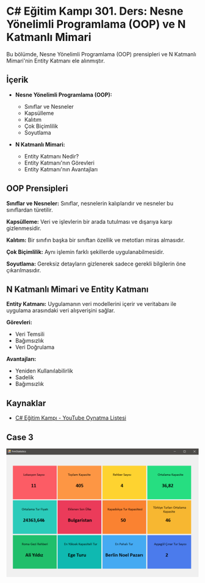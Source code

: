 # C# Eğitim Kampı 301. Ders: Nesne Yönelimli Programlama (OOP) ve N Katmanlı Mimari

Bu bölümde, Nesne Yönelimli Programlama (OOP) prensipleri ve N Katmanlı Mimari'nin Entity Katmanı ele alınmıştır.

## İçerik

- **Nesne Yönelimli Programlama (OOP):**
  - Sınıflar ve Nesneler
  - Kapsülleme
  - Kalıtım
  - Çok Biçimlilik
  - Soyutlama

- **N Katmanlı Mimari:**
  - Entity Katmanı Nedir?
  - Entity Katmanı'nın Görevleri
  - Entity Katmanı'nın Avantajları

## OOP Prensipleri

**Sınıflar ve Nesneler:** Sınıflar, nesnelerin kalıplarıdır ve nesneler bu sınıflardan türetilir.

**Kapsülleme:** Veri ve işlevlerin bir arada tutulması ve dışarıya karşı gizlenmesidir.

**Kalıtım:** Bir sınıfın başka bir sınıftan özellik ve metotları miras almasıdır.

**Çok Biçimlilik:** Aynı işlemin farklı şekillerde uygulanabilmesidir.

**Soyutlama:** Gereksiz detayların gizlenerek sadece gerekli bilgilerin öne çıkarılmasıdır.

## N Katmanlı Mimari ve Entity Katmanı

**Entity Katmanı:** Uygulamanın veri modellerini içerir ve veritabanı ile uygulama arasındaki veri alışverişini sağlar.

**Görevleri:**

- Veri Temsili
- Bağımsızlık
- Veri Doğrulama

**Avantajları:**

- Yeniden Kullanılabilirlik
- Sadelik
- Bağımsızlık

## Kaynaklar

- [C# Eğitim Kampı - YouTube Oynatma Listesi](https://www.youtube.com/playlist?list=PLKnjBHu2xXNPmFMvGKVHA_ijjrgUyNIXr)

## Case 3 
![Case 3 İstatistik Sayafı](case3/statisics.png)



